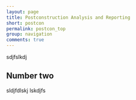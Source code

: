 ```yaml
---
layout: page
title: Postconstruction Analysis and Reporting
short: postcon
permalink: postcon_top
group: navigation
comments: true
---
```


sdjfslkdj

## Number two

sldjfdlskj
lskdjfs
